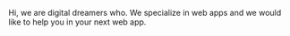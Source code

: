 Hi, we are digital dreamers who. We specialize in web apps and we would like to help you in your next web app.

